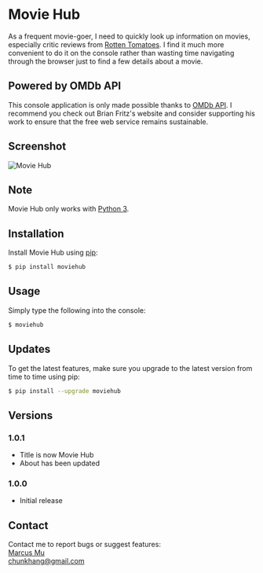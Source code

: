 # Movie Hub
As a frequent movie-goer, I need to quickly look up information on movies, especially critic reviews from [Rotten Tomatoes](https://www.rottentomatoes.com). I find it much more convenient to do it on the console rather than wasting time navigating through the browser just to find a few details about a movie.

## Powered by OMDb API
This console application is only made possible thanks to [OMDb API](http://www.omdbapi.com). I recommend you check out Brian Fritz's website and consider supporting his work to ensure that the free web service remains sustainable.

## Screenshot
![Movie Hub](https://cloud.githubusercontent.com/assets/12708862/23473090/f844e6ce-fee9-11e6-8244-feb55d6851d8.jpg)

## Note
Movie Hub only works with [Python 3](http://www.diveintopython3.net/installing-python.html).

## Installation
Install Movie Hub using [pip](https://pip.pypa.io/en/stable/quickstart/):
```sh
$ pip install moviehub
```

## Usage
Simply type the following into the console:
```sh
$ moviehub
```

## Updates
To get the latest features, make sure you upgrade to the latest version from time to time using pip:
```sh
$ pip install --upgrade moviehub
```

## Versions

### 1.0.1
* Title is now Movie Hub
* About has been updated

### 1.0.0
* Initial release

## Contact
Contact me to report bugs or suggest features: <br />
[Marcus Mu](http://marcusmu.me) <br />
chunkhang@gmail.com
